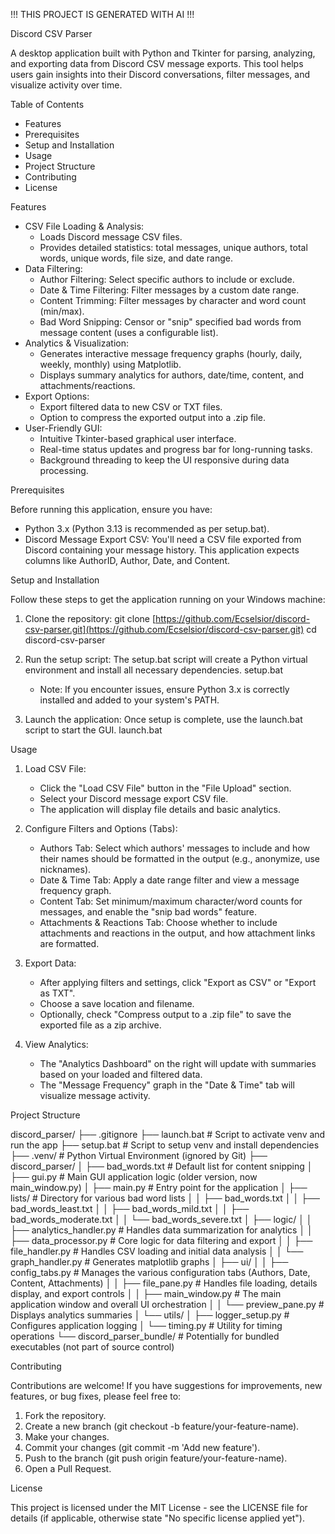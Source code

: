 !!! THIS PROJECT IS GENERATED WITH AI !!!

Discord CSV Parser

A desktop application built with Python and Tkinter for parsing, analyzing, and exporting data from Discord CSV message exports. This tool helps users gain insights into their Discord conversations, filter messages, and visualize activity over time.

Table of Contents

* Features
* Prerequisites
* Setup and Installation
* Usage
* Project Structure
* Contributing
* License

Features

* CSV File Loading & Analysis:
  * Loads Discord message CSV files.
  * Provides detailed statistics: total messages, unique authors, total words, unique words, file size, and date range.
* Data Filtering:
  * Author Filtering: Select specific authors to include or exclude.
  * Date & Time Filtering: Filter messages by a custom date range.
  * Content Trimming: Filter messages by character and word count (min/max).
  * Bad Word Snipping: Censor or "snip" specified bad words from message content (uses a configurable list).
* Analytics & Visualization:
  * Generates interactive message frequency graphs (hourly, daily, weekly, monthly) using Matplotlib.
  * Displays summary analytics for authors, date/time, content, and attachments/reactions.
* Export Options:
  * Export filtered data to new CSV or TXT files.
  * Option to compress the exported output into a .zip file.
* User-Friendly GUI:
  * Intuitive Tkinter-based graphical user interface.
  * Real-time status updates and progress bar for long-running tasks.
  * Background threading to keep the UI responsive during data processing.

Prerequisites

Before running this application, ensure you have:

* Python 3.x (Python 3.13 is recommended as per setup.bat).
* Discord Message Export CSV: You'll need a CSV file exported from Discord containing your message history. This application expects columns like AuthorID, Author, Date, and Content.

Setup and Installation

Follow these steps to get the application running on your Windows machine:

1. Clone the repository:
   git clone [https://github.com/Ecselsior/discord-csv-parser.git](https://github.com/Ecselsior/discord-csv-parser.git)
   cd discord-csv-parser

2. Run the setup script:
   The setup.bat script will create a Python virtual environment and install all necessary dependencies.
   setup.bat

   * Note: If you encounter issues, ensure Python 3.x is correctly installed and added to your system's PATH.

3. Launch the application:
   Once setup is complete, use the launch.bat script to start the GUI.
   launch.bat

Usage

1. Load CSV File:
   * Click the "Load CSV File" button in the "File Upload" section.
   * Select your Discord message export CSV file.
   * The application will display file details and basic analytics.

2. Configure Filters and Options (Tabs):
   * Authors Tab: Select which authors' messages to include and how their names should be formatted in the output (e.g., anonymize, use nicknames).
   * Date & Time Tab: Apply a date range filter and view a message frequency graph.
   * Content Tab: Set minimum/maximum character/word counts for messages, and enable the "snip bad words" feature.
   * Attachments & Reactions Tab: Choose whether to include attachments and reactions in the output, and how attachment links are formatted.

3. Export Data:
   * After applying filters and settings, click "Export as CSV" or "Export as TXT".
   * Choose a save location and filename.
   * Optionally, check "Compress output to a .zip file" to save the exported file as a zip archive.

4. View Analytics:
   * The "Analytics Dashboard" on the right will update with summaries based on your loaded and filtered data.
   * The "Message Frequency" graph in the "Date & Time" tab will visualize message activity.

Project Structure

discord_parser/
├── .gitignore
├── launch.bat             # Script to activate venv and run the app
├── setup.bat              # Script to setup venv and install dependencies
├── .venv/                 # Python Virtual Environment (ignored by Git)
├── discord_parser/
│   ├── bad_words.txt      # Default list for content snipping
│   ├── gui.py             # Main GUI application logic (older version, now main_window.py)
│   ├── main.py            # Entry point for the application
│   ├── lists/             # Directory for various bad word lists
│   │   ├── bad_words.txt
│   │   ├── bad_words_least.txt
│   │   ├── bad_words_mild.txt
│   │   ├── bad_words_moderate.txt
│   │   └── bad_words_severe.txt
│   ├── logic/
│   │   ├── analytics_handler.py # Handles data summarization for analytics
│   │   ├── data_processor.py    # Core logic for data filtering and export
│   │   ├── file_handler.py      # Handles CSV loading and initial data analysis
│   │   └── graph_handler.py     # Generates matplotlib graphs
│   ├── ui/
│   │   ├── config_tabs.py       # Manages the various configuration tabs (Authors, Date, Content, Attachments)
│   │   ├── file_pane.py         # Handles file loading, details display, and export controls
│   │   ├── main_window.py       # The main application window and overall UI orchestration
│   │   └── preview_pane.py      # Displays analytics summaries
│   └── utils/
│       ├── logger_setup.py      # Configures application logging
│       └── timing.py            # Utility for timing operations
└── discord_parser_bundle/ # Potentially for bundled executables (not part of source control)

Contributing

Contributions are welcome! If you have suggestions for improvements, new features, or bug fixes, please feel free to:

1. Fork the repository.
2. Create a new branch (git checkout -b feature/your-feature-name).
3. Make your changes.
4. Commit your changes (git commit -m 'Add new feature').
5. Push to the branch (git push origin feature/your-feature-name).
6. Open a Pull Request.

License

This project is licensed under the MIT License - see the LICENSE file for details (if applicable, otherwise state "No specific license applied yet").
